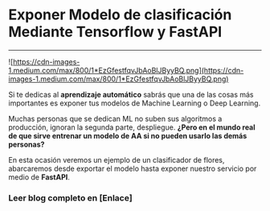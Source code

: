 # Exponer Modelo de clasificación Mediante Tensorflow y FastAPI

---

![https://cdn-images-1.medium.com/max/800/1*EzGfestfqvJbAoBlJByyBQ.png](https://cdn-images-1.medium.com/max/800/1*EzGfestfqvJbAoBlJByyBQ.png)

Si te dedicas al **aprendizaje automático** sabrás que una de las cosas más importantes es exponer tus modelos de Machine Learning o Deep Learning.

Muchas personas que se dedican ML no suben sus algoritmos a producción, ignoran la segunda parte, despliegue. **¿Pero en el mundo real de que sirve entrenar un modelo de AA si no pueden usarlo las demás personas?**

En esta ocasión veremos un ejemplo de un clasificador de flores, abarcaremos desde exportar el modelo hasta exponer nuestro servicio por medio de **FastAPI**.

### Leer blog completo en [Enlace]